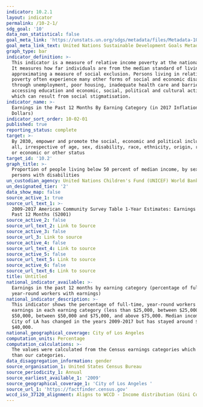 ```yaml
---
indicator: 10.2.1
layout: indicator
permalink: /10-2-1/
sdg_goal: '10'
data_non_statistical: false
goal_meta_link: 'https://unstats.un.org/sdgs/metadata/files/Metadata-10-02-01.pdf'
goal_meta_link_text: United Nations Sustainable Development Goals Metadata (PDF 4.0 MB)
graph_type: bar
indicator_definition: >-
  This indicator is a measure of relative income poverty at the national level.
  It measures how far individuals are from the median standard of living,
  approximating a measure of social exclusion. Persons living in relative
  poverty often experience many other forms of social and economic disadvantage
  through unemployment, poor housing, inadequate health care and barriers in
  accessing education and economic, social, political and cultural activities,
  which can result from social stigmatisation.
indicator_name: >-
  Earnings in the Past 12 Months By Earning Category (in 2017 Inflation-Adjusted
  Dollars)
indicator_sort_order: 10-02-01
published: true
reporting_status: complete
target: >-
  By 2030, empower and promote the social, economic and political inclusion of
  all, irrespective of age, sex, disability, race, ethnicity, origin, religion
  or economic or other status
target_id: '10.2'
graph_title: >-
  Proportion of people living below 50 percent of median income, by sex, age and
  persons with disabilities
un_custodian_agency: United Nations Children's Fund (UNICEF) World Bank (WB)
un_designated_tier: '2'
data_show_map: false
source_active_1: true
source_url_text_1: >-
  2009-2017 American Community Survey Table 1-Year Estimates: Earnings in the
  Past 12 Months (S2001)
source_active_2: false
source_url_text_2: Link to Source
source_active_3: false
source_url_3: Link to source
source_active_4: false
source_url_text_4: Link to source
source_active_5: false
source_url_text_5: Link to source
source_active_6: false
source_url_text_6: Link to source
title: Untitled
national_indicator_available: >-
  Earnings in the past 12 months by earning category (percentage of full-time,
  year-round workers with earnings)
national_indicator_description: >-
  This indicator shows the percentage of full-time, year-round workers with
  earnings in each earning category (less than $25,000, between $25,000 and
  $50,000, between $50,000 and $75,000, and above $75,000. Median income in the
  City of LA has changed in the years 2009-2017 but has stayed around $35,000 -
  $40,000.  
national_geographical_coverage: City of Los Angeles
computation_units: Percentage
computation_calculations: >-
  The values were calculated from the Census earnings categories which are finer
  than our categories. 
data_disaggregation_information: gender
source_organisation_1: United States Census Bureau
source_periodicity_1: Annual
source_earliest_available_1: '2009'
source_geographical_coverage_1: 'City of Los Angeles '
source_url_1: 'https://factfinder.census.gov'
wccd_iso_37120_alignment: Aligns to WCCD - Income distribution (Gini Coefficient)
---
```

